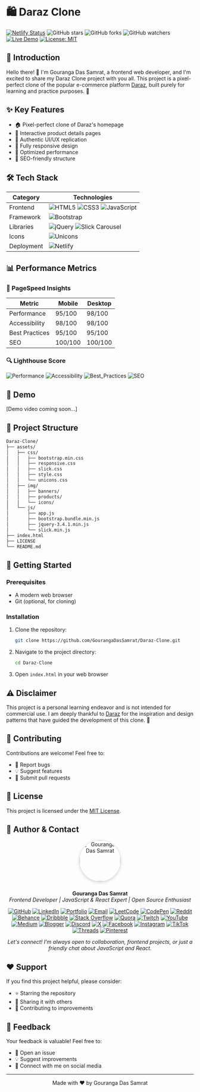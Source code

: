 # 🛍️ Daraz Clone

[![Netlify Status](https://api.netlify.com/api/v1/badges/0e6b8dc7-11ce-4f75-9a0c-28220f7c418e/deploy-status)](https://app.netlify.com/sites/darazclonebygouranga/deploys)
![GitHub stars](https://img.shields.io/github/stars/GourangaDasSamrat/Daraz-Clone?style=social)
![GitHub forks](https://img.shields.io/github/forks/GourangaDasSamrat/Daraz-Clone?style=social)
![GitHub watchers](https://img.shields.io/github/watchers/GourangaDasSamrat/Daraz-Clone?style=social)
[![Live Demo](https://img.shields.io/badge/Live%20Demo-View%20Site-success)](https://darazclonebygouranga.netlify.app/)
[![License: MIT](https://img.shields.io/badge/License-MIT-yellow.svg)](https://opensource.org/licenses/MIT)

## 🌟 Introduction

Hello there! 👋 I'm Gouranga Das Samrat, a frontend web developer, and I'm excited to share my Daraz Clone project with you all. This project is a pixel-perfect clone of the popular e-commerce platform [Daraz](https://www.daraz.com.bd/), built purely for learning and practice purposes. 🚀

## ✨ Key Features

- 🏠 Pixel-perfect clone of Daraz's homepage
- 🔎 Interactive product details pages
- 🎨 Authentic UI/UX replication
- 📱 Fully responsive design
- 🚀 Optimized performance
- 🎯 SEO-friendly structure

## 🛠️ Tech Stack

| Category   | Technologies                                                                                                                                                                                                                                                                              |
| ---------- | ----------------------------------------------------------------------------------------------------------------------------------------------------------------------------------------------------------------------------------------------------------------------------------------- |
| Frontend   | ![HTML5](https://img.shields.io/badge/HTML5-E34F26?style=flat&logo=html5&logoColor=white) ![CSS3](https://img.shields.io/badge/CSS3-1572B6?style=flat&logo=css3&logoColor=white) ![JavaScript](https://img.shields.io/badge/JavaScript-F7DF1E?style=flat&logo=javascript&logoColor=black) |
| Framework  | ![Bootstrap](https://img.shields.io/badge/Bootstrap_5-7952B3?style=flat&logo=bootstrap&logoColor=white)                                                                                                                                                                                   |
| Libraries  | ![jQuery](https://img.shields.io/badge/jQuery-0769AD?style=flat&logo=jquery&logoColor=white) ![Slick Carousel](https://img.shields.io/badge/Slick_Carousel-FF4088?style=flat)                                                                                                             |
| Icons      | ![Unicons](https://img.shields.io/badge/Unicons-4C5EFB?style=flat)                                                                                                                                                                                                                        |
| Deployment | ![Netlify](https://img.shields.io/badge/Netlify-00C7B7?style=flat&logo=netlify&logoColor=white)                                                                                                                                                                                           |

## 📊 Performance Metrics

### 📱 PageSpeed Insights

| Metric         | Mobile  | Desktop |
| -------------- | ------- | ------- |
| Performance    | 95/100  | 98/100  |
| Accessibility  | 98/100  | 98/100  |
| Best Practices | 95/100  | 95/100  |
| SEO            | 100/100 | 100/100 |

### 🔍 Lighthouse Score

![Performance](https://img.shields.io/badge/Performance-95-success)
![Accessibility](https://img.shields.io/badge/Accessibility-98-success)
![Best_Practices](https://img.shields.io/badge/Best_Practices-95-success)
![SEO](https://img.shields.io/badge/SEO-100-success)

## 🎥 Demo

[Demo video coming soon...]

## 📁 Project Structure

```bash
Daraz-Clone/
├── assets/
│   ├── css/
│   │   ├── bootstrap.min.css
│   │   ├── responsive.css
│   │   ├── slick.css
│   │   ├── style.css
│   │   └── unicons.css
│   ├── img/
│   │   ├── banners/
│   │   ├── products/
│   │   └── icons/
│   └── js/
│       ├── app.js
│       ├── bootstrap.bundle.min.js
│       ├── jquery-3.4.1.min.js
│       └── slick.min.js
├── index.html
├── LICENSE
└── README.md
```

## 🚀 Getting Started

### Prerequisites

- A modern web browser
- Git (optional, for cloning)

### Installation

1. Clone the repository:
   ```bash
   git clone https://github.com/GourangaDasSamrat/Daraz-Clone.git
   ```
2. Navigate to the project directory:
   ```bash
   cd Daraz-Clone
   ```
3. Open `index.html` in your web browser

## ⚠️ Disclaimer

This project is a personal learning endeavor and is not intended for commercial use. I am deeply thankful to [Daraz](https://www.daraz.com.bd/) for the inspiration and design patterns that have guided the development of this clone. 🙏

## 🤝 Contributing

Contributions are welcome! Feel free to:

- 🐛 Report bugs
- 💡 Suggest features
- 🔀 Submit pull requests

## 📄 License

This project is licensed under the [MIT License](LICENSE).

## 👤 Author & Contact

<p align="center">
  <img src="https://i.postimg.cc/Bnwyx7kh/485760954-644674311798231-1067913994704069438-n.jpg" alt="Gouranga Das Samrat" width="110" style="border-radius:50%;margin-bottom:10px;box-shadow:0 2px 8px #ccc;"/>
</p>

<p align="center">
  <b>Gouranga Das Samrat</b><br>
  <i>Frontend Developer | JavaScript & React Expert | Open Source Enthusiast</i>
</p>

<p align="center">
  <a href="https://github.com/GourangaDasSamrat" title="GitHub"><img src="https://img.shields.io/badge/GitHub-181717?style=for-the-badge&logo=github&logoColor=white" alt="GitHub"></a>
  <a href="https://linkedin.com/in/gouranga-das-samrat" title="LinkedIn"><img src="https://img.shields.io/badge/LinkedIn-0077B5?style=for-the-badge&logo=linkedin&logoColor=white" alt="LinkedIn"></a>
  <a href="https://gourangadas.netlify.app/" title="Portfolio"><img src="https://img.shields.io/badge/Portfolio-FF5722?style=for-the-badge&logo=chrome&logoColor=white" alt="Portfolio"></a>
  <a href="mailto:gouranga.das.khulna@gmail.com" title="Email"><img src="https://img.shields.io/badge/Email-D14836?style=for-the-badge&logo=gmail&logoColor=white" alt="Email"></a>
  <a href="https://leetcode.com/u/gourangadassamrat/" title="LeetCode"><img src="https://img.shields.io/badge/LeetCode-FFA116?style=for-the-badge&logo=leetcode&logoColor=white" alt="LeetCode"></a>
  <a href="https://codepen.io/gouranga-das-samrat" title="CodePen"><img src="https://img.shields.io/badge/CodePen-000000?style=for-the-badge&logo=codepen&logoColor=white" alt="CodePen"></a>
  <a href="https://www.reddit.com/user/Capable-Plantain8709/" title="Reddit"><img src="https://img.shields.io/badge/Reddit-FF4500?style=for-the-badge&logo=reddit&logoColor=white" alt="Reddit"></a>
  <a href="https://www.behance.net/gourangsamrat" title="Behance"><img src="https://img.shields.io/badge/Behance-1769FF?style=for-the-badge&logo=behance&logoColor=white" alt="Behance"></a>
  <a href="https://dribbble.com/gourangadassamrat" title="Dribbble"><img src="https://img.shields.io/badge/Dribbble-EA4C89?style=for-the-badge&logo=dribbble&logoColor=white" alt="Dribbble"></a>
  <a href="https://stackoverflow.com/users/27733996/gouranga-das-samrat?tab=profile" title="Stack Overflow"><img src="https://img.shields.io/badge/Stack%20Overflow-F58025?style=for-the-badge&logo=stackoverflow&logoColor=white" alt="Stack Overflow"></a>
  <a href="https://www.quora.com/profile/Gouranga-Das-Samrat" title="Quora"><img src="https://img.shields.io/badge/Quora-B92B27?style=for-the-badge&logo=quora&logoColor=white" alt="Quora"></a>
  <a href="https://www.twitch.tv/gourangadassamrat" title="Twitch"><img src="https://img.shields.io/badge/Twitch-9146FF?style=for-the-badge&logo=twitch&logoColor=white" alt="Twitch"></a>
  <a href="https://www.youtube.com/@GourangaDasSamrat" title="YouTube"><img src="https://img.shields.io/badge/YouTube-FF0000?style=for-the-badge&logo=youtube&logoColor=white" alt="YouTube"></a>
  <a href="https://medium.com/@gouranga.das.khulna" title="Medium"><img src="https://img.shields.io/badge/Medium-12100E?style=for-the-badge&logo=medium&logoColor=white" alt="Medium"></a>
  <a href="https://gourangadassamrat.blogspot.com/" title="Blogger"><img src="https://img.shields.io/badge/Blogger-FF5722?style=for-the-badge&logo=blogger&logoColor=white" alt="Blogger"></a>
  <a href="https://discord.gg/jnZStfKW7v" title="Discord"><img src="https://img.shields.io/badge/Discord-5865F2?style=for-the-badge&logo=discord&logoColor=white" alt="Discord"></a>
  <a href="https://x.com/gouranga_khulna" title="X"><img src="https://img.shields.io/badge/X-000000?style=for-the-badge&logo=x&logoColor=white" alt="X"></a>
  <a href="https://www.facebook.com/gourangadassamrat" title="Facebook"><img src="https://img.shields.io/badge/Facebook-1877F2?style=for-the-badge&logo=facebook&logoColor=white" alt="Facebook"></a>
  <a href="https://instagram.com/gouranga.das.khulna" title="Instagram"><img src="https://img.shields.io/badge/Instagram-E4405F?style=for-the-badge&logo=instagram&logoColor=white" alt="Instagram"></a>
  <a href="https://www.tiktok.com/@gourangadassamrat" title="TikTok"><img src="https://img.shields.io/badge/TikTok-000000?style=for-the-badge&logo=tiktok&logoColor=white" alt="TikTok"></a>
  <a href="https://www.threads.net/@gouranga.das.khulna" title="Threads"><img src="https://img.shields.io/badge/Threads-000000?style=for-the-badge&logo=threads&logoColor=white" alt="Threads"></a>
  <a href="https://pinterest.com/gourangadaskhulna" title="Pinterest"><img src="https://img.shields.io/badge/Pinterest-E60023?style=for-the-badge&logo=pinterest&logoColor=white" alt="Pinterest"></a>
</p>

<p align="center">
  <i>Let's connect! I'm always open to collaboration, frontend projects, or just a friendly chat about JavaScript and React.</i>
</p>

## ❤️ Support

If you find this project helpful, please consider:

- ⭐ Starring the repository
- 🔄 Sharing it with others
- 🐛 Contributing to improvements

## 💬 Feedback

Your feedback is valuable! Feel free to:

- 📝 Open an issue
- 💡 Suggest improvements
- 🤝 Connect with me on social media

---

<p align="center">Made with ❤️ by Gouranga Das Samrat</p>
